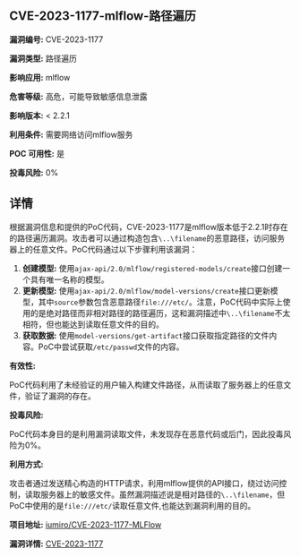 ## CVE-2023-1177-mlflow-路径遍历

**漏洞编号:** CVE-2023-1177

**漏洞类型:** 路径遍历

**影响应用:** mlflow

**危害等级:** 高危，可能导致敏感信息泄露

**影响版本:** < 2.2.1

**利用条件:** 需要网络访问mlflow服务

**POC 可用性:** 是

**投毒风险:** 0%

## 详情

根据漏洞信息和提供的PoC代码，CVE-2023-1177是mlflow版本低于2.2.1时存在的路径遍历漏洞。攻击者可以通过构造包含`\..\filename`的恶意路径，访问服务器上的任意文件。PoC代码通过以下步骤利用该漏洞：

1.  **创建模型:** 使用`ajax-api/2.0/mlflow/registered-models/create`接口创建一个具有唯一名称的模型。
2.  **更新模型:** 使用`ajax-api/2.0/mlflow/model-versions/create`接口更新模型，其中`source`参数包含恶意路径`file:///etc/`。注意，PoC代码中实际上使用的是绝对路径而非相对路径的路径遍历，这和漏洞描述中`\..\filename`不太相符，但也能达到读取任意文件的目的。
3.  **获取数据:** 使用`model-versions/get-artifact`接口获取指定路径的文件内容。PoC中尝试获取`/etc/passwd`文件的内容。

**有效性:**

PoC代码利用了未经验证的用户输入构建文件路径，从而读取了服务器上的任意文件，验证了漏洞的存在。

**投毒风险:**

PoC代码本身目的是利用漏洞读取文件，未发现存在恶意代码或后门，因此投毒风险为0%。

**利用方式:**

攻击者通过发送精心构造的HTTP请求，利用mlflow提供的API接口，绕过访问控制，读取服务器上的敏感文件。虽然漏洞描述说是相对路径的`\..\filename`，但PoC中使用的是`file:///etc/`读取任意文件,也能达到漏洞利用的目的。

**项目地址:** [iumiro/CVE-2023-1177-MLFlow](https://github.com/iumiro/CVE-2023-1177-MLFlow)

**漏洞详情:** [CVE-2023-1177](https://nvd.nist.gov/vuln/detail/CVE-2023-1177)